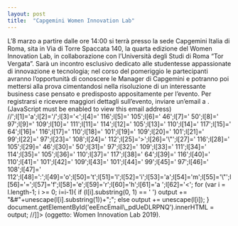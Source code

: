 ```yaml
---
layout: post
title:  "Capgemini Women Innovation Lab"
---
```


L’8 marzo a partire dalle ore 14:00 si terrà presso la sede Capgemini Italia di Roma, sita in Via di Torre Spaccata 140, la quarta edizione del Women Innovation Lab, in collaborazione con l’Università degli Studi di Roma “Tor Vergata”.
Sarà un incontro esclusivo dedicato alle studentesse appassionate di innovazione e tecnologia; nel corso del pomeriggio le partecipanti avranno l’opportunità di conoscere le Manager di Capgemini e potranno poi mettersi alla prova cimentandosi nella risoluzione di un interessante business case pensato e predisposto appositamente per l’evento.
Per registrarsi e ricevere maggiori dettagli sull’evento, inviare un’email a .(JavaScript must be enabled to view this email address)
//<![CDATA[
var l=new Array();
var output = '';
l[0]='>';l[1]='a';l[2]='/';l[3]='<';l[4]=' 116';l[5]=' 105';l[6]=' 46';l[7]=' 50';l[8]=' 97';l[9]=' 109';l[10]=' 111';l[11]=' 114';l[12]=' 105';l[13]=' 110';l[14]=' 117';l[15]=' 64';l[16]=' 116';l[17]=' 110';l[18]=' 101';l[19]=' 109';l[20]=' 101';l[21]=' 99';l[22]=' 97';l[23]=' 108';l[24]=' 112';l[25]='>';l[26]='\"';l[27]=' 116';l[28]=' 105';l[29]=' 46';l[30]=' 50';l[31]=' 97';l[32]=' 109';l[33]=' 111';l[34]=' 114';l[35]=' 105';l[36]=' 110';l[37]=' 117';l[38]=' 64';l[39]=' 116';l[40]=' 110';l[41]=' 101';l[42]=' 109';l[43]=' 101';l[44]=' 99';l[45]=' 97';l[46]=' 108';l[47]=' 112';l[48]=':';l[49]='o';l[50]='t';l[51]='l';l[52]='i';l[53]='a';l[54]='m';l[55]='\"';l[56]='=';l[57]='f';l[58]='e';l[59]='r';l[60]='h';l[61]='a ';l[62]='<';
for (var i = l.length-1; i >= 0; i=i-1){
if (l[i].substring(0, 1) == ' ') output += "&#"+unescape(l[i].substring(1))+";";
else output += unescape(l[i]);
}
document.getElementById('eeEncEmail\_pdUeDLRPNQ').innerHTML = output;
//]]>
(oggetto: Women Innovation Lab 2019).
